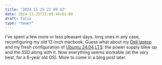 ```yaml
---
title: "2024 11 25 21 09 42"
date: 2024-11-25T21:09:44+01:00
draft: false
type: "tweet"
---
```

I've spent a few more or less pleasant days, long ones in any case, reconfiguring my old 12-inch macbook. Guess what about my [Dell laptop](/post/bye-bye-apple/) and my fresh configuration of [Ubuntu 24.04 LTS](/post/ubuntu-24.04/): the power supply blew up and the SSD along with it. Now everything seems workable (at the very best, for a 6-year old OS). More to come in a blog post later.
